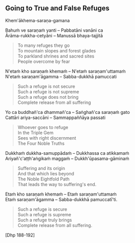 ## Going to True and False Refuges<a id="true-false-refuges"></a>
Khem'ākhema-saraṇa-gamana

Bahuṁ ve saraṇaṁ yanti – Pabbatāni vanāni ca\
Ārāma-rukkha-cetyāni – Manussā bhaya-tajjitā

<div class="english">

> To many refuges they go\
> To mountain slopes and forest glades\
> To parkland shrines and sacred sites\
> People overcome by fear

</div>

N'etaṁ kho saraṇaṁ khemaṁ – N'etaṁ saraṇam'uttamaṁ\
N'etaṁ saraṇam'āgamma – Sabba-dukkhā pamuccati

<div class="english">

> Such a refuge is not secure\
> Such a refuge is not supreme\
> Such a refuge does not bring\
> Complete release from all suffering

</div>

Yo ca buddhañ'ca dhammañ'ca – Saṅghañ'ca saraṇaṁ gato\
Cattāri ariya-saccāni – Sammappaññāya passati

<div class="english">

> Whoever goes to refuge\
> In the Triple Gem\
> Sees with right discernment\
> The Four Noble Truths

</div>

Dukkhaṁ dukkha-samuppādaṁ – Dukkhassa ca atikkamaṁ\
Ariyañ'c'aṭṭh'aṅgikaṁ maggaṁ – Dukkh'ūpasama-gāminaṁ

<div class="english">

> Suffering and its origin\
> And that which lies beyond\
> The Noble Eightfold Path\
> That leads the way to suffering's end.

</div>

Etaṁ kho saraṇaṁ khemaṁ – Etaṁ saraṇam'uttamaṁ\
Etaṁ saraṇam'āgamma – Sabba-dukkhā pamuccatī'ti.

<div class="english">

> Such a refuge is secure\
> Such a refuge is supreme\
> Such a refuge truly brings\
> Complete release from all suffering.

</div>

[Dhp 188-192]

